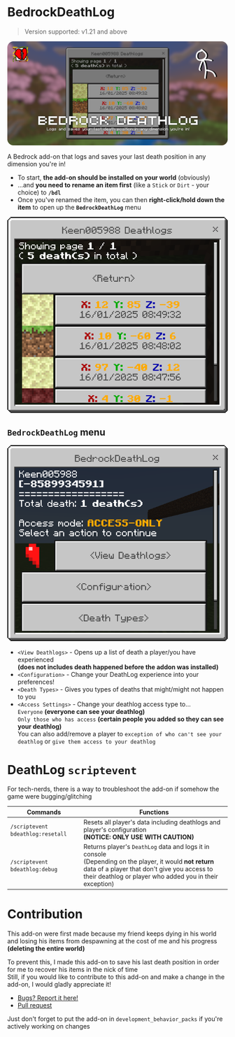 # BedrockDeathLog
> Version supported: v1.21 and above

![Banner](https://github.com/mukeenanyafiq/BedrockDeathLog/blob/main/images/Banner.png)

A Bedrock add-on that logs and saves your last death position in any dimension you're in!
- To start, **the add-on should be installed on your world** (obviously)
- ...and **you need to rename an item first** (like a `Stick` or `Dirt` - your choice) to **`/bdl`**
- Once you've renamed the item, you can then **right-click/hold down the item** to open up the **`BedrockDeathLog`** menu

![Death logs](https://github.com/mukeenanyafiq/BedrockDeathLog/blob/main/images/deathLogs.png)

## `BedrockDeathLog` menu
![BedrockDeathLog menu](https://github.com/mukeenanyafiq/BedrockDeathLog/blob/main/images/bedrockDeathLogMenu.png)
- `<View Deathlogs>` - Opens up a list of death a player/you have experienced<br>**(does not includes death happened before the addon was installed)**
- `<Configuration>` - Change your DeathLog experience into your preferences!
- `<Death Types>` - Gives you types of deaths that might/might not happen to you
- `<Access Settings>` - Change your deathlog access type to...<br>`Everyone` **(everyone can see your deathlog)**<br>`Only those who has access` **(certain people you added so they can see your deathlog)**<br>
You can also add/remove a player to `exception of who can't see your deathlog` or `give them access to your deathlog`

# DeathLog `scriptevent`
For tech-nerds, there is a way to troubleshoot the add-on if somehow the game were bugging/glitching

| Commands | Functions |
| -------- | --------- |
| `/scriptevent bdeathlog:resetall` | Resets all player's data including deathlogs and player's configuration<br>**(NOTICE: ONLY USE WITH CAUTION)** |
| `/scriptevent bdeathlog:debug` | Returns player's `DeathLog` data and logs it in console<br>(Depending on the player, it would **not return** data of a player that don't give you access to their deathlog or player who added you in their exception) |

# Contribution
This add-on were first made because my friend keeps dying in his world and losing his items from despawning at the cost of me and his progress **(deleting the entire world)**

To prevent this, I made this add-on to save his last death position in order for me to recover his items in the nick of time<br>
Still, if you would like to contribute to this add-on and make a change in the add-on, I would gladly appreciate it!
- [Bugs? Report it here!](https://github.com/mukeenanyafiq/BedrockDeathLog/issues/new)
- [Pull request](https://github.com/mukeenanyafiq/BedrockDeathLog/pulls)

Just don't forget to put the add-on in `development_behavior_packs` if you're actively working on changes
